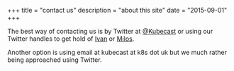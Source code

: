 +++
title = "contact us"
description = "about this site"
date = "2015-09-01"
+++

The best way of contacting us is by Twitter at <a href = "http://twitter.com/kubecast">@Kubecast</a> or 
using our Twitter handles to get hold of <a href = "https://twitter.com/ipedrazas">Ivan</a> or <a href = "https://twitter.com/milosgadjos">Milos</a>.

<p>Another option is using email at kubecast at k8s dot uk but we much rather being approached using Twitter.</p>



